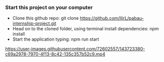 ### Start this project on your computer
- Clone this github repo: git clone https://github.com/IlirL/pabau-internship-project.git
- Head on to the cloned folder, using terminal install dependencies: npm install
- Start the application typing: npm run start


https://user-images.githubusercontent.com/72602557/143723380-c69a2978-7970-4f13-8c42-135c357b52c9.mp4

